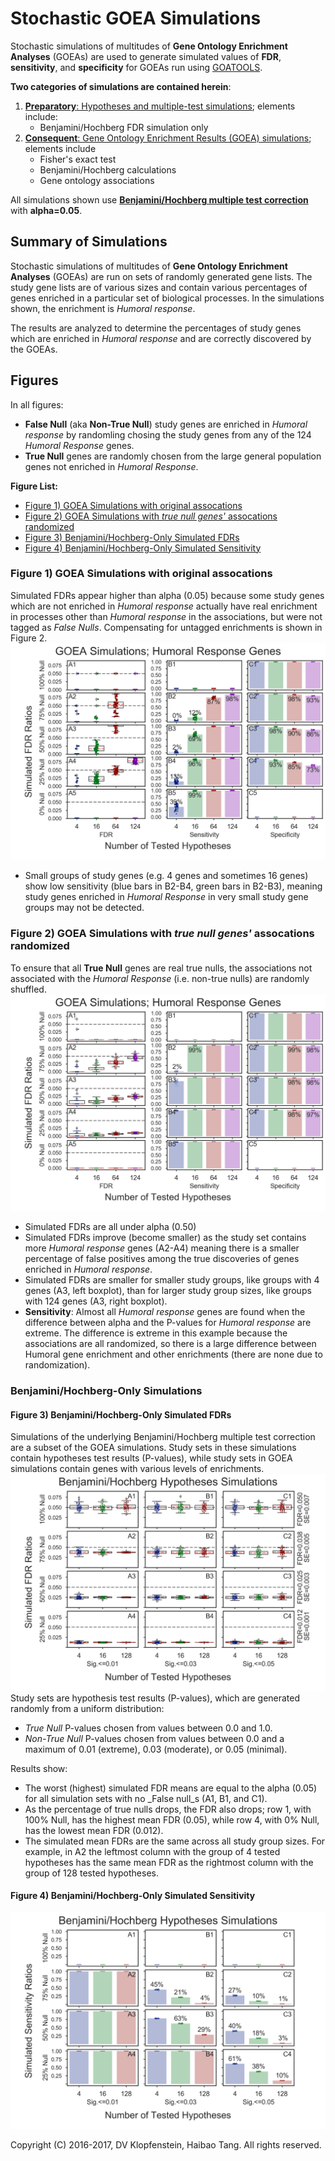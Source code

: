 # Stochastic GOEA Simulations
Stochastic simulations of multitudes of **Gene Ontology Enrichment Analyses** (GOEAs)
are used to generate simulated values of **FDR**, **sensitivity**, and **specificity**
for GOEAs run using [GOATOOLS](https://github.com/tanghaibao/goatools).

**Two categories of simulations are contained herein**:
  1. [**Preparatory**: Hypotheses and multiple-test simulations](doc/md/README_bhfdr.md); elements include:    
       * Benjamini/Hochberg FDR simulation only
  2. [**Consequent**: Gene Ontology Enrichment Results (GOEA) simulations](doc/md/README_goea.md); elements include
       * Fisher's exact test    
       * Benjamini/Hochberg calculations    
       * Gene ontology associations    

All simulations shown use [**Benjamini/Hochberg multiple test correction**](
http://www.stat.purdue.edu/~doerge/BIOINFORM.D/FALL06/Benjamini%20and%20Y%20FDR.pdf)
with **alpha=0.05**.


## Summary of Simulations 
Stochastic simulations of multitudes of **Gene Ontology Enrichment Analyses** (GOEAs) are
run on sets of randomly generated gene lists. The study gene lists are of various sizes
and contain various percentages of genes enriched in a particular set of biological processes.
In the simulations shown, the enrichment is _Humoral response_.

The results are analyzed to determine the percentages of study genes which are enriched in
_Humoral response_ and are correctly discovered by the GOEAs.

## Figures
In all figures:
  * **False Null** (aka **Non-True Null**) study genes are enriched in _Humoral response_
    by randomling chosing the study genes from any of the 124 _Humoral Response_ genes.    
  * **True Null** genes are randomly chosen from the large general population
    genes not enriched in _Humoral Response_.

**Figure List:**
  * [Figure 1) GOEA Simulations with original assocations](
    #figure-1-goea-simulations-with-original-assocations)
  * [Figure 2) GOEA Simulations with _true null genes'_ assocations randomized](
    #figure-2-goea-simulations-with-true-null-genes-assocations-randomized)
  * [Figure 3) Benjamini/Hochberg-Only Simulated FDRs](
    #figure-3-benjaminihochberg-only-simulated-fdrs)
  * [Figure 4) Benjamini/Hochberg-Only Simulated Sensitivity](
    #figure-4-benjaminihochberg-only-simulated-sensitivity)

### Figure 1) GOEA Simulations with original assocations
Simulated FDRs appear higher than alpha (0.05) because some study genes which are not 
enriched in _Humoral response_ actually have real enrichment in processes other than
_Humoral response_ in the associations, but were not tagged as _False Nulls_.
Compensating for untagged enrichments is shown in Figure 2.
![figure](doc/logs/fig_goea_100to000_004to124_N00050_00020_humoral_rsp.png)
* Small groups of study genes (e.g. 4 genes and sometimes 16 genes) show low sensitivity
  (blue bars in B2-B4, green bars in B2-B3),
  meaning study genes enriched in _Humoral Response_ in very small study gene groups may not be detected.

### Figure 2) GOEA Simulations with _true null genes'_ assocations randomized
To ensure that all **True Null** genes are real true nulls, the associations 
not associated with the _Humoral Response_ (i.e. non-true nulls) are randomly shuffled.
![figure](doc/logs/fig_goea_rnd_100to000_004to124_N00100_00030_humoral_rsp.png)
* Simulated FDRs are all under alpha (0.50)    
* Simulated FDRs improve (become smaller) as the study set contains more _Humoral response_ genes (A2-A4)
  meaning there is a smaller percentage of false positives among the true discoveries of genes 
  enriched in _Humoral response_.    
* Simulated FDRs are smaller for smaller study groups, like groups with 4 genes (A3, left boxplot),
  than for larger study group sizes, like groups with 124 genes (A3, right boxplot).
* **Sensitivity**: Almost all _Humoral response_ genes are found when the difference between alpha and the 
  P-values for _Humoral response_ are extreme. The difference is extreme in this example because the 
  associations are all randomized, so there is a large difference between Humoral gene enrichment and
  other enrichments (there are none due to randomization).    

### Benjamini/Hochberg-Only Simulations
#### Figure 3) Benjamini/Hochberg-Only Simulated FDRs
Simulations of the underlying Benjamini/Hochberg multiple test correction are a subset
of the GOEA simulations.
Study sets in these simulations contain hypotheses test results (P-values), while
study sets in GOEA simulations contain genes with various levels of enrichments.
![FDR results](doc/logs/fig_hypoth_100to025_01to05_004to128_N00100_01000_fdr_actual.png)
Study sets are hypothesis test results (P-values), which are generated randomly from a
uniform distribution:
  * _True Null_ P-values chosen from values between 0.0 and 1.0.    
  * _Non-True Null_ P-values chosen from values between 0.0 and a maximum of
    0.01 (extreme), 0.03 (moderate), or 0.05 (minimal).

Results show:
  * The worst (highest) simulated FDR means are equal to the alpha (0.05)
    for all simulation sets with no _False null_s (A1, B1, and C1).    
  * As the percentage of true nulls drops, the FDR also drops;
    row 1, with 100% Null, has the highest mean FDR (0.05), while
    row 4, with 0% Null, has the lowest mean FDR (0.012).
  * The simulated mean FDRs are the same across all study group sizes. For example, in A2
    the leftmost column with the group of 4 tested hypotheses has the same mean FDR as
    the rightmost column with the group of 128 tested hypotheses.

#### Figure 4) Benjamini/Hochberg-Only Simulated Sensitivity
![Sensitivity results](doc/logs/fig_hypoth_100to025_01to05_004to128_N00100_01000_sensitivity.png)

Copyright (C) 2016-2017, DV Klopfenstein, Haibao Tang. All rights reserved.
